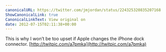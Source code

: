 ```yaml
---
canonicalURL: https://twitter.com/jmjordan/status/224325320835207168
ShowCanonicalLink: true
CanonicalLinkText: View original on
date: 2012-07-15T02:11:38+00:00
---
```

This is why I won’t be too upset if Apple changes the iPhone dock connector. [http://twitpic.com/a7pmka](http://twitpic.com/a7pmka)